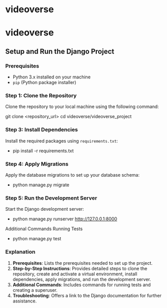 # videoverse
# videoverse

## Setup and Run the Django Project

### Prerequisites

- Python 3.x installed on your machine
- `pip` (Python package installer)

### Step 1: Clone the Repository

Clone the repository to your local machine using the following command:


git clone <repository_url>
cd videoverse/videoverse_project

### Step 3: Install Dependencies

Install the required packages using `requirements.txt`:

-   pip install -r requirements.txt

### Step 4: Apply Migrations
Apply the database migrations to set up your database schema:
- python manage.py migrate

### Step 5: Run the Development Server
Start the Django development server:

- python manage.py runserver
http://127.0.0.1:8000

Additional Commands
Running Tests

- python manage.py test



### Explanation

1. **Prerequisites**: Lists the prerequisites needed to set up the project.
2. **Step-by-Step Instructions**: Provides detailed steps to clone the repository, create and activate a virtual environment, install dependencies, apply migrations, and run the development server.
3. **Additional Commands**: Includes commands for running tests and creating a superuser.
4. **Troubleshooting**: Offers a link to the Django documentation for further assistance.

```sh